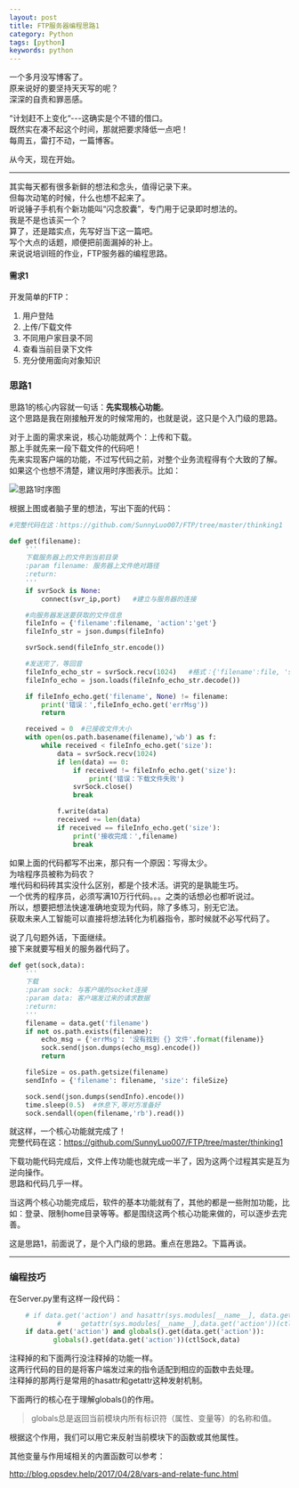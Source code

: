 ```yaml
---
layout: post
title: FTP服务器编程思路1
category: Python
tags: [python]
keywords: python
---
```


一个多月没写博客了。  
原来说好的要坚持天天写的呢？  
深深的自责和罪恶感。  

“计划赶不上变化“---这确实是个不错的借口。  
既然实在凑不起这个时间，那就把要求降低一点吧！  
每周五，雷打不动，一篇博客。  

从今天，现在开始。   

---
其实每天都有很多新鲜的想法和念头，值得记录下来。  
但每次动笔的时候，什么也想不起来了。  
听说锤子手机有个新功能叫“闪念胶囊”，专门用于记录即时想法的。  
我是不是也该买一个？  
算了，还是踏实点，先写好当下这一篇吧。  
写个大点的话题，顺便把前面漏掉的补上。  
来说说培训班的作业，FTP服务器的编程思路。  


#### 需求1
开发简单的FTP：  
1. 用户登陆  
2. 上传/下载文件  
3. 不同用户家目录不同  
4. 查看当前目录下文件  
5. 充分使用面向对象知识


### 思路1

思路1的核心内容就一句话：**先实现核心功能**。  
这个思路是我在刚接触开发的时候常用的，也就是说，这只是个入门级的思路。  

对于上面的需求来说，核心功能就两个：上传和下载。  
那上手就先来一段下载文件的代码吧！  
先来实现客户端的功能，不过写代码之前，对整个业务流程得有个大致的了解。  
如果这个也想不清楚，建议用时序图表示。比如：

![思路1时序图](http://blog.opsdev.help/assets/img/ftp_thinking1.png)

根据上图或者脑子里的想法，写出下面的代码：

```python
#完整代码在这：https://github.com/SunnyLuo007/FTP/tree/master/thinking1

def get(filename):
    '''
    下载服务器上的文件到当前目录
    :param filename: 服务器上文件绝对路径
    :return: 
    '''
    if svrSock is None:
        connect(svr_ip,port)   #建立与服务器的连接

    #向服务器发送要获取的文件信息
    fileInfo = {'filename':filename, 'action':'get'}
    fileInfo_str = json.dumps(fileInfo)

    svrSock.send(fileInfo_str.encode())

    #发送完了，等回音
    fileInfo_echo_str = svrSock.recv(1024)   #格式：{'filename':file, 'size': 200000, 'errMsg': errorMsg}
    fileInfo_echo = json.loads(fileInfo_echo_str.decode())

    if fileInfo_echo.get('filename', None) != filename:
        print('错误：',fileInfo_echo.get('errMsg'))
        return

    received = 0  #已接收文件大小
    with open(os.path.basename(filename),'wb') as f:
        while received < fileInfo_echo.get('size'):
            data = svrSock.recv(1024)
            if len(data) == 0:
                if received != fileInfo_echo.get('size'):
                    print('错误：下载文件失败')
                svrSock.close()
                break

            f.write(data)
            received += len(data)
            if received == fileInfo_echo.get('size'):
                print('接收完成：',filename)
                break
```

如果上面的代码都写不出来，那只有一个原因：写得太少。  
为啥程序员被称为码农？  
堆代码和码砖其实没什么区别，都是个技术活。讲究的是孰能生巧。  
一个优秀的程序员，必须写满10万行代码。。。之类的话想必也都听说过。  
所以，想要把想法快速准确地变现为代码，除了多练习，别无它法。  
获取未来人工智能可以直接将想法转化为机器指令，那时候就不必写代码了。  

说了几句题外话，下面继续。  
接下来就要写相关的服务器代码了。  

```python
def get(sock,data):
    '''
    下载
    :param sock: 与客户端的socket连接 
    :param data: 客户端发过来的请求数据
    :return: 
    '''
    filename = data.get('filename')
    if not os.path.exists(filename):
        echo_msg = {'errMsg': '没有找到 {} 文件'.format(filename)}
        sock.send(json.dumps(echo_msg).encode())
        return

    fileSize = os.path.getsize(filename)
    sendInfo = {'filename': filename, 'size': fileSize}

    sock.send(json.dumps(sendInfo).encode())
    time.sleep(0.5)  #休息下,等对方准备好
    sock.sendall(open(filename,'rb').read())
```

就这样，一个核心功能就完成了！  
完整代码在这：https://github.com/SunnyLuo007/FTP/tree/master/thinking1  

下载功能代码完成后，文件上传功能也就完成一半了，因为这两个过程其实是互为逆向操作。  
思路和代码几乎一样。  

当这两个核心功能完成后，软件的基本功能就有了，其他的都是一些附加功能，比如：登录、限制home目录等等。都是围绕这两个核心功能来做的，可以逐步去完善。  

这是思路1，前面说了，是个入门级的思路。重点在思路2。下篇再谈。

------

### 编程技巧

在Server.py里有这样一段代码：

```python
    # if data.get('action') and hasattr(sys.modules[__name__], data.get('action')):
            #     getattr(sys.modules[__name__],data.get('action'))(ctlSock,data)
    if data.get('action') and globals().get(data.get('action')):
           globals().get(data.get('action'))(ctlSock,data)
```

注释掉的和下面两行没注释掉的功能一样。  
这两行代码的目的是将客户端发过来的指令适配到相应的函数中去处理。  
注释掉的那两行是常用的hasattr和getattr这种发射机制。  

下面两行的核心在于理解globals()的作用。

> globals总是返回当前模块内所有标识符（属性、变量等）的名称和值。

根据这个作用，我们可以用它来反射当前模块下的函数或其他属性。  

其他变量与作用域相关的内置函数可以参考：

http://blog.opsdev.help/2017/04/28/vars-and-relate-func.html
